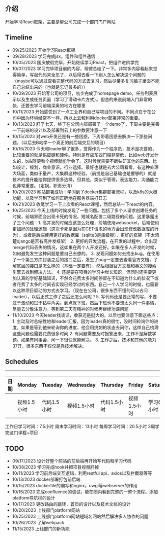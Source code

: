 ## 介绍
开始学习React框架，主要是帮公司完成一个部门门户网站

## Timeline
- 09/25/2023 开始学习React框架
- 09/28/2023 学习完成jsx，组件和组件通信
- 10/05/2023 国庆放假完毕，开始继续学习React，把组件进阶学完
- 10/07/2023 学习完毕项目前的内容，稍微总结了一下。非常多内容看起来觉得简单，写起代码来全忘了，以后得去看一下别人怎么解决这个问题的（maybe可以通过查看完整代码的方式去复习，然后尽量多复习脑子里面不能自己总结出来的（也就是忘记最多的））
- 10/09/2023 开始写公司的项目，初步完成了homepage demo，任务列表展示以及生成任务页面（学习了滑动卡片方式）。但总的来说前端入门非常的快，还要去学习前端深奥的地方在哪里
- 10/11/2023 开始感受到了一点工业界和自己写项目的不同。不同点在于在公司中因为环境经常不一样，所以上云和利用docker部署非常的重要。 
- 10/13/2023 肝了七天，终于在公司内部部署了一个demo了，下周主要是完善一下前端的设计以及部署到云上的参数要注意一下
- 10/15/2023 对web开发还是有一些困惑，下周带着困惑去解决一下那些问题。（以后去B站学一个真正的前后端交互的项目）
- 10/16/2023 今天和leader聊了很多，觉得作为一个程序员，技术是次要的，比较重要的就是供应链和硬件。特别是有些东西门槛非常低，比如web开发什么的，b站随便看个视频就能学会了。这时候就需要不断钻研其他的东西。比如设计，规划，商业意识，行业选择。最好也就是去大公司看看，有这种处理大场面，类似于量产，大集群这种经验。（前提是自己基础也是要够的）就是技术的提升能给你提供很多选择，但其他，类似于管理，表达能力，沟通能力也非常重要。（定锅，职责分清）
- 10/20/2023 网站部署成功！学习到了docker集群部署流程，以及k8s的大概功能，以及学习到了如何正确地在服务器端打日志
- 10/21/2023 收尾学习一下上次看的React课程，然后总结一下react的内容。
- 10/25/2023 今天上线的时候发现了一些问题。包括了多个人请求创建任务的时候，前端界面会出现卡死的情况。短域名配置二级路径的问题。这里暴露出了三个问题：1. 高并发的时候应该怎么处理，前端使用websocket，后端使用更加好的处理逻辑（这次卡死是因为在GET请求的地方会出现修改数据库的行为），或者是后端使用更好的数据库（sqlite3是库级锁），更好的框架（不太清楚django是否有高并发框架） 2. 更好的开发流程，在开发的过程中，会出现merge代码丢失的情况，这如果在两个人开发还好。如果在多人开发的时候，如何避免发生这种问题是要自己去想的。 3. 发现问题如何去找出bug。在使用了一个第三方库封装之后的接口之后，发生了bug一定要去查看官方文档，了解底层的接口是怎么样的（基础一定要有），然后根据官方文档和英文的搜索引擎去找到解决方法。 4. 还是要在项目的学习中增长知识，但同时还需要更加认真的学好基础知识，不然会花费太多时间停留在不知道为什么的状况下或者花费了太多的时间去实现已经学过的东西。自己一个人学习的时候，也需要以这种项目驱动的方式去学习。（现在在公司，很多东西不懂的可以去问leader），以后正式工作了之后还怎么问呢？5. 写代码还是要正常的写，不要过于激动和过于钻牛角尖。到点就下班，然后下班也不要想太久同一件事情，尽量去分散注意力，等到第二天有精神的时候再继续功课问题
- 11/10/2023 今天leader找谈话，收获还是挺大的，以后也要注意下面这些点：1. 主动及时总结性地和leader汇报，因为leader真的很忙，没时间轮询你的进度，如果是等到他来轮询你的进度，他会用挑刺的状态去问你，这样自己梳理这些问题也需要花费很多时间 2. 有问题需要及时报警出来，工作不是解数学题。如果有同事会，问一下很快就能解决。 3. 工作之后，技术和其他的能力37开，很多东西不仅仅是靠技术解决。

## Schedules

-------
|日期|Monday|Tuesday|Wednesday|Thursday|Friday|Saturday|Sunday|
|  ----  | ----  |  ----  | ----  |  ----  | ----  |  ----  | ----  |
|   | 视频1.5小时|  代码1.5小时  | 视频1.5小时  |  代码1.5小时  | 视频1.5小时  |  学习6.5小时  | 学习6.5小时 |

工作日学习时间：7.5小时
周末学习时间：13小时
每周学习时间：20.5小时
3周学完这门课程+项目

## TODO
- 09/17/2023 设计好整个网站的前后端再开始写代码和学习代码
- 10/08/2023 学习完成hook并把项目视频肝掉
- 10/11/2023 学习前后端交互逻辑，利用restful api，axios以及拦截器等等
- 10/13/2023 docker部署打包前后端
- 10/15/2023 dockerfile的编写和nginx，uwgi等webserver的作用
- 10/16/2023 完成confluence的调试，能在圈内看到完整的一整个流程。添加platform导航栏的设计
- 10/17/2023 更改路由的跳转，首页的设计以及技术文档的设计
- 10/20/2023 上线部门platform网站
- 10/25/2023 上线部门platform网站短域名网站然后解决多人协作的问题
- 10/26/2023 了解webpack
- 11/15/2023 上线部门的新功能
